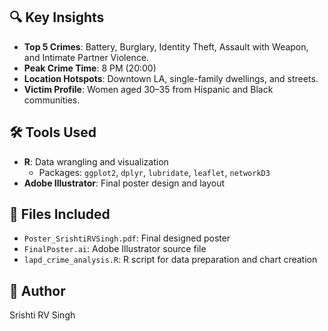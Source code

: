 ## 🔍 Key Insights
- **Top 5 Crimes**: Battery, Burglary, Identity Theft, Assault with Weapon, and Intimate Partner Violence.
- **Peak Crime Time**: 8 PM (20:00)
- **Location Hotspots**: Downtown LA, single-family dwellings, and streets.
- **Victim Profile**: Women aged 30–35 from Hispanic and Black communities.

## 🛠 Tools Used
- **R**: Data wrangling and visualization
  - Packages: `ggplot2`, `dplyr`, `lubridate`, `leaflet`, `networkD3`
- **Adobe Illustrator**: Final poster design and layout

## 📁 Files Included
- `Poster_SrishtiRVSingh.pdf`: Final designed poster
- `FinalPoster.ai`: Adobe Illustrator source file
- `lapd_crime_analysis.R`: R script for data preparation and chart creation

## 📌 Author
Srishti RV Singh 
